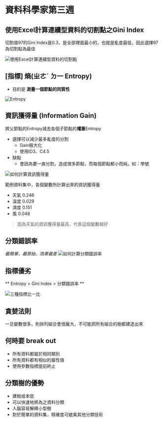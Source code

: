 # 資料科學家第三週

## 使用Excel計算連續型資料的切割點之Gini Index
切割值97的Gini Index是0.3，是全部裡面最小的，也就是亂度最低，因此選擇97為切割點為最佳

![使用Excel計算連續型資料的切割點](C:\xampp\htdocs\workplace\Blog\docs\img\資料科學家\使用Excel計算連續型資料的切割點.png)

## [指標] 熵(ㄓㄜˊ ㄉ一 Entropy)
* 目的是 **測量一個節點的同質性**

![Entropy](C:\xampp\htdocs\workplace\Blog\docs\img\資料科學家\Entropy.png)

## 資訊獲得量 (Information Gain)
將父節點的Entropy減去各個子節點的**權重**Entropy
* 選擇可以減少最多亂度的分割
  - Gain極大化
  - 使用ID3、C4.5
* 缺點
  - 會因為要一直分割，造成很多節點，而每個節點都小而純，如：學號

![如何計算資訊獲得量](C:\xampp\htdocs\workplace\Blog\docs\img\資料科學家\如何計算資訊獲得量.jpg)

範例資料集中，各個變數所計算出來的資訊獲得量
* 天氣 0.246
* 溫度 0.029
* 濕度 0.151
* 風   0.048

> 因為天氣的資訊獲得量最高，代表這個變數越好

## 分類錯誤率
*最簡單、最原始、效果最差*
![如何計算分類錯誤率](C:\xampp\htdocs\workplace\Blog\docs\img\資料科學家\如何計算分類錯誤率.jpg)


## 指標優劣
** Entropy > Gini Index > 分類錯誤率 **

![三種指標比一比](C:\xampp\htdocs\workplace\Blog\docs\img\資料科學家\三種指標比一比.jpg)

## 貪婪法則
一旦變數很多，則排列組合會很龐大，不可能把所有組合的樹都建造出來

## 何時要 break out
* 所有資料都屬於相同類別
* 所有資料都有相似的屬性值
* 使用參數指標提前終止

## 分類樹的優勢
* 建樹成本低
* 可以快速地將為之資料分類
* 人腦容易解釋小型樹
* 對於簡單的資料集，精確度可媲美其他分類技術

